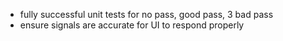 - fully successful unit tests for no pass, good pass, 3 bad pass
- ensure signals are accurate for UI to respond properly
